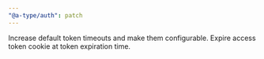 ```yaml
---
"@a-type/auth": patch
---
```


Increase default token timeouts and make them configurable. Expire access token cookie at token expiration time.
